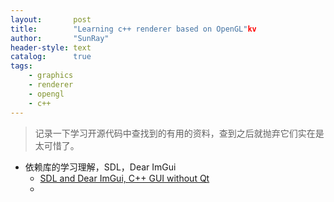 ```yaml
---
layout:       post
title:        "Learning c++ renderer based on OpenGL"kv
author:       "SunRay"
header-style: text
catalog:      true
tags:
    - graphics
    - renderer
    - opengl
    - c++
---
```


> 记录一下学习开源代码中查找到的有用的资料，查到之后就抛弃它们实在是太可惜了。
- 依赖库的学习理解，SDL，Dear ImGui
    - [SDL and Dear ImGui, C++ GUI without Qt](https://retifrav.github.io/blog/2019/05/26/sdl-imgui/) 
    -   
  

